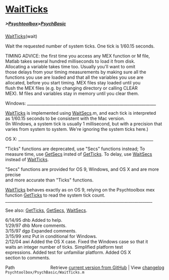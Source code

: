 # [WaitTicks](WaitTicks)
##### >[Psychtoolbox](Psychtoolbox)>[PsychBasic](PsychBasic)

[WaitTicks](WaitTicks)(wait)  
  
Wait the requested number of system ticks. One tick is 1/60.15 seconds.  
  
TIMING ADVICE: the first time you access any MEX function or M file,  
Matlab takes several hundred milliseconds to load it from disk.  
Allocating a variable takes time too. Usually you'll want to omit  
those delays from your timing measurements by making sure all the  
functions you use are loaded and that all the variables you use are  
allocated, before you start timing. MEX files stay loaded until you  
flush the MEX files (e.g. by changing directory or calling CLEAR  
MEX). M files and variables stay in memory until you clear them.  
  
  
Windows: \_\_\_\_\_\_\_\_\_\_\_\_\_\_\_\_\_\_\_\_\_\_\_\_\_\_\_\_\_\_\_\_\_\_\_\_\_\_\_\_\_\_\_\_\_\_\_\_\_\_\_\_\_\_\_\_\_\_\_\_\_\_\_\_  
  
[WaitTicks](WaitTicks) is implemented using [WaitSecs](WaitSecs).m, and each tick is interpreted   
as 1/60.15 seconds to be consistent with the Mac version.  
(In Windows, a system tick is usually 1 millisecond, but with a precision that  
varies from system to system. We're ignoring the system ticks here.)  
  
OS X: \_\_\_\_\_\_\_\_\_\_\_\_\_\_\_\_\_\_\_\_\_\_\_\_\_\_\_\_\_\_\_\_\_\_\_\_\_\_\_\_\_\_\_\_\_\_\_\_\_\_\_\_\_\_\_\_\_\_\_\_\_\_\_\_\_\_\_  
  
"Ticks" functions are deprecated, use "Secs" functions instead;  To  
measure time, use [GetSecs](GetSecs) insted of [GetTicks](GetTicks). To delay, use [WaitSecs](WaitSecs)  
instead of [WaitTicks](WaitTicks).    
  
"Secs" functions are provided for OS 9, Windows, and OS X and are more precise  
and more accurate than "Ticks" functions.    
  
[WaitTicks](WaitTicks) behaves exactly as on OS 9, relying on the Psychtoolbox mex  
function [GetTicks](GetTicks) to read the system tick count.  
\_\_\_\_\_\_\_\_\_\_\_\_\_\_\_\_\_\_\_\_\_\_\_\_\_\_\_\_\_\_\_\_\_\_\_\_\_\_\_\_\_\_\_\_\_\_\_\_\_\_\_\_\_\_\_\_\_\_\_\_\_\_\_\_\_\_\_\_\_\_\_\_\_  
  
See also: [GetTicks](GetTicks), [GetSecs](GetSecs), [WaitSecs](WaitSecs).  
  
6/14/95 dhb  Added to help.  
1/29/97 dhb  More comments.  
3/15/97 dgp  Expanded comments.  
3/15/99 xmz  Put in conditional for Windows.  
2/12/04 awi  Added the OS X case.  Fixed the Windows case so that it  
             waits an integer number of ticks.  Simplified platform test  
             expressions.  Added test for unfamiliar platform.  Added OS X   
             section to comments.    




<div class="code_header" style="text-align:right;">
  <span style="float:left;">Path&nbsp;&nbsp;</span> <span class="counter">Retrieve <a href=
  "https://raw.github.com/Psychtoolbox-3/Psychtoolbox-3/beta/Psychtoolbox/PsychBasic/WaitTicks.m">current version from GitHub</a> | View <a href=
  "https://github.com/Psychtoolbox-3/Psychtoolbox-3/commits/beta/Psychtoolbox/PsychBasic/WaitTicks.m">changelog</a></span>
</div>
<div class="code">
  <code>Psychtoolbox/PsychBasic/WaitTicks.m</code>
</div>

